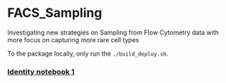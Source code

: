 # FACS_Sampling
Investigating new strategies on Sampling from Flow Cytometry data with more focus on capturing more rare cell types

To the package locally, only run the `./build_deploy.sh`.


### [Identity notebook 1](https://github.com/EhsanKA/FACS_Sampling/blob/main/notebooks/Identity/Schayan_Identity_healthy.ipynb)

